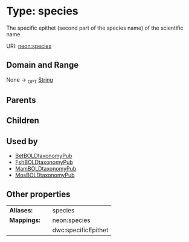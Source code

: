 
# Type: species


The specific epithet (second part of the species name) of the scientific name

URI: [neon:species](https://data.neonscience.org/species)


## Domain and Range

None ->  <sub>OPT</sub> [String](types/String.md)

## Parents


## Children


## Used by

 * [BetBOLDtaxonomyPub](BetBOLDtaxonomyPub.md)
 * [FshBOLDtaxonomyPub](FshBOLDtaxonomyPub.md)
 * [MamBOLDtaxonomyPub](MamBOLDtaxonomyPub.md)
 * [MosBOLDtaxonomyPub](MosBOLDtaxonomyPub.md)

## Other properties

|  |  |  |
| --- | --- | --- |
| **Aliases:** | | species |
| **Mappings:** | | neon:species |
|  | | dwc:specificEpithet |

